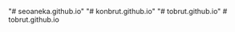 "# seoaneka.github.io" 
"# konbrut.github.io" 
"# tobrut.github.io" 
#   t o b r u t . g i t h u b . i o  
 